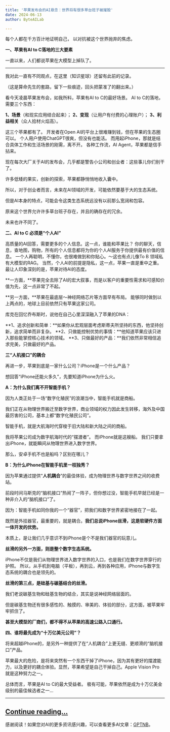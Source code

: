 ```yaml
---
title: '苹果发布会的AI悬念：世界将有很多草台班子被摧毁'
date: 2024-06-13
author: ByteAILab

---
```


每个人都在千方百计地证明自己，
以对抗被这个世界抛弃的焦虑。

**一、苹果有AI to C落地的三大要素**

一直以来，人们都说苹果在大模型上掉队了。

---
  我对此一直有不同观点，在这里（知识星球）还留有此前的记录。

（这是算命先生的套路，留下一些痕迹，回头把蒙准了的翻出来。）

看今天凌晨苹果发布会，如我所料，苹果有AI to C的最好场景。  AI to C的落地，需要三个东西：

**1、场景**（和现实应用结合起来）；
**2、变现**（让用户有付费的心理账户）；
**3、利益相关**（众人拾材火焰高）。

这三个苹果都有了。  开发者在Open AI的平台上很难赚到钱，但在苹果的生态圈可以。  个人用户使用ChatGPT很爽，但没有也能活。  而用起iPhone，那就是结合具体工作和生活场景的刚需，离不开。  各种工作流，AI Agent，苹果都是信手拈来。

现在每次大厂关于AI的发布会，几乎都是警告小公司和创业者：这些事儿你们别干了。

许多低矮的果实，创新的探索，苹果都静悄悄地收入囊中。

所以，对于创业者而言，未来在AI领域的开发，可能依然要基于大的生态系统。

但是AI本身的特点，可能会令这类生态系统远没有以前那么宽阔和包容。

原来这个世界允许许多草台班子存在，并且的确存在的冗余。

未来也许不同了。

**二、AI to C 必须是“个人AI”**

高质量的AI回答，需要更多的个人信息。这一点，谁能和苹果比？  你的聊天，信息，查地图，购物，所有的个人信息都将为你的个人AI服务于你提供最有价值的信息。  一个人再聪明，不懂你，也很难做到和你贴心。～这也有点儿像To B 领域私有大模型的RAG。  当然，个人AI的前提是隐私，这一点，苹果一直是重中之重。  最让人印象深刻的是，苹果对待AI的态度。

**一方面，**苹果完全去除了AI的宏大叙事，而是以客户的重要性需求和可感知价值为先，这一点非常了不起。

**另一方面，**苹果在最底层～神经网络芯片等方面早有布局。  能够同时做到以上两点的，地球上目前依然只有苹果这家公司。

库克在回忆乔布斯时，说他在自己心里深深融入了苹果的DNA：

**1、追求创新和简单：**如果你从宏观层面考虑斯蒂夫所坚持的东西，他坚持创新，追求简单而非复杂。
**2、只做能控制优势的事情：**他知道苹果应该只进入那些能掌控核心技术的领域。
**3、只做最好的产品：**我们依然非常相信追求完美，只做最好的产品。

**三“人机接口”的耦合**

再进一步，苹果到底是一家什么公司？iPhone是一个什么产品？

想回答“iPhone还能火多久”，先要知道iPhone为什么火。

**A：为什么我们离不开智能手机？**

因为人类正处于一场“数字化殖民”的浪潮当中，智能手机就是商船。

我们正在从物理世界搬迁至数字世界，商业领域的权力因此发生转移，海外及中国最厉害的公司，基本上都“数字化殖民公司”。

智能手机，就是大航海时代穿梭于旧大陆和新大陆之间的商船。

我将苹果公司成为数字航海时代的“摆渡者”。  而iPhone就是这艘船。  我们只要拿出iPhone，就能瞬间从物理世界进入数字世界。

那么，安卓手机不也是船吗？区别在哪儿？

**B：为什么iPhone在智能手机里一枝独秀？**

因为苹果通过提供“**人机耦合**”的最佳体验，成为物理世界与数字世界之间的收费站。

前段时间马斯克的“脑机接口”热闹了一阵子，但你想过没，智能手机早就已经是一种非介入的“脑机接口”了。

因为：智能手机如同你我的一个“器官”，把我们和数字世界紧密地接在了一起。

既然是外挂器官，最重要的，就是耦合。**我们总说iPhone丝滑，这是软硬件方面一体开发的优势。**

本质上，是让我们几乎意识不到iPhone是个不是我们器官的玩意儿。

**丝滑的另外一方面，则是整个数字生态系统。**

iPhone不仅是我们从物理世界进入数字世界的入口，也是我们在数字世界穿行的护照。  所以，从手机到电脑（平板），再到云，再到各种应用，iPhone与数字生态系统的耦合也是领先的。

**丝滑的第三点，是硅基与碳基结合的丝滑。**

我们老说碳基生物和硅基生物的结合，其实是说神经网络层面的。

但是碳基生物还有很多感性的、触摸的、审美的、体验的部分，这方面，被苹果牢牢抓住了。

**甚至大模型的厂商们，都不得不从苹果的高速公路入口通行。**

**四、谁将最先成为“十万亿美元公司”？**

将来超越iPhone的，是另外一种提供了在“人机耦合”上更无缝、更顺滑的“脑机接口”产品。

苹果最大的危险，是将来突然有一个东西干掉了iPhone，因为其有更好的摆渡能力，以及更好的耦合体验。显然，苹果希望是自己干掉自己。Apple Vision Pro 就是这种努力之一。

总体而言，苹果是AI to C的最大受益者。  极有可能，苹果依然是成为十万亿美金级别的最佳候选者之一...

---

[Continue reading...](https://www.aixinzhijie.com/article/6846020)
---
感谢阅读！如果您对AI的更多资讯感兴趣，可以查看更多AI文章：[GPTNB](https://gptnb.com)。